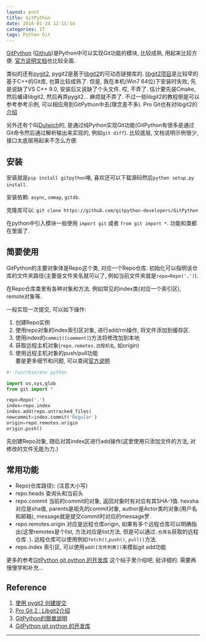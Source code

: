 ```yaml
---
layout: post
title: GitPython
date: 2016-01-24 12:15:14
categories: IT
tags: Python Git
---
```


[GitPython](https://pypi.python.org/pypi/GitPython/1.0.1) ([Github](https://github.com/gitpython-developers/GitPython))是Python中可以实现Git功能的模块, 比较成熟, 用起来比较方便. [官方说明文档](http://gitpython.readthedocs.org/en/stable/)也比较全面.

类似的还有[pygit2](https://github.com/libgit2/pygit2), pygit2是基于[libgit2](https://github.com/libgit2/libgit2)的可动态链接库的. [libgit2项目](https://github.com/libgit2)是比较早的基于C++的Git库, 也算比较成熟了. 但是, 我在本机(Win7 64位)下安装时失败, 先是说缺了VS C++ 9.0, 安装后又说缺了个头文件. 哎, 不弄了. 估计要先装Cmake, 然后编译libgit2, 然后再弄pygit2... 麻烦就不弄了. 不过一些libgit2的教程倒是可以参考参考示例, 可以相应用到GitPython中去(理念差不多). Pro Git也有对libgit2的[介绍](http://git-scm.com/book/zh/v2/%E5%B0%86-Git-%E5%B5%8C%E5%85%A5%E4%BD%A0%E7%9A%84%E5%BA%94%E7%94%A8-Libgit2)

另外还有个叫[Dulwich](https://github.com/jelmer/dulwich)的, 是通过纯Python实现Git功能(GitPython有很多是通过Git命令然后通过解析输出来实现的, 例如`git diff`). 比较底层, 文档说明示例很少, 接口太底层用起来不怎么方便. 

## 安装

安装就是`pip install gitpython`咯, 喜欢还可以下载源码然后`python setup.py install`. 

安装依赖: `async`, `smmap`, `gitdb`. 

克隆库可以: `git clone https://github.com/gitpython-developers/GitPython`

在python中引入模块一般使用 `import git` 或者 `from git import *`. 功能和类都在里面了.

## 简要使用

GitPython的主要对象体是Repo这个类, 对应一个Repo仓库. 初始化可以指明该仓库的文件夹路径(主要是文件夹名就可以了, 例如当前文件夹就是`repo=Repo('.')`).

在Repo仓库类里有各种对象和方法. 例如常见的index类(对应一个索引区), remote对象等.

一般实现一次提交, 可以如下操作:

1. 创建Repo实例
2. 使用repo对象的index索引区对象, 进行add/rm操作, 将文件添加到缓存区.
3. 使用index的`commit([comment]`)方法将修改加到本地
4. 获取远程主机对象(`repo.remotes.远程机名`, 如origin) 
5. 使用远程主机对象的push/pull功能                                                                                                                                                                              
要是更多细节和问题, 可以查阅[官方说明](http://gitpython.readthedocs.org/en/stable/tutorial.html#the-index-object)                       

~~~python
#! /usr/bin/env python

import os,sys,glob
from git import *

repo=Repo('.')
index=repo.index
index.add(repo.untracked_files)
newcommit=index.commit('Regular')
origin=repo.remotes.origin
origin.push()
~~~

先创建Repo对象, 随后对其index区进行add操作(这里使用只添加文件的方法, 对修改的文件无能为力.)

## 常用功能

- Repo(仓库路径): (注意大小写)
- repo.heads 查询头和当前头 
- repo.commit 当前的commit的对象, 返回对象时有对应有其SHA-1值. hexsha对应是sha值, parents是祖先的commit对象, author是Actor类的对象(用户名和邮箱), message就是提交commit时对应的message罗.
- repo.remotes.origin 对应是远程仓库origin, 如果有多个远程仓库可以明确指出(这里remotes是个list, 方法对应是list方法, 但是可以通过`.仓库名`获取的远程仓库.
). 远程仓库可以使用例如`fetch()`,`push()`, `pull()`方法.
- repo.index 索引区, 可以使用`add([文件列表])`来模拟git add功能

更多的参考[GitPython git python 的开发库](http://my.oschina.net/hopeMan/blog/141221?fromerr=7BkYbssm) 这个帖子里介绍吧, 挺详细的. 需要再慢慢学和补充...

## Reference

1. [使用 pygit2 创建提交](http://lilydjwg.is-programmer.com/2012/6/20/use-pygit2-to-make-a-commit.34261.html)
2. [Pro Git 2 : Libgit2介绍](http://wiki.jikexueyuan.com/project/pro-git-two/libgit2.html)
3. [GitPython的簡單說明](http://www.xlgps.com/article/354053.html)
4. [GitPython git python 的开发库](http://my.oschina.net/hopeMan/blog/141221?fromerr=7BkYbssm)

------
